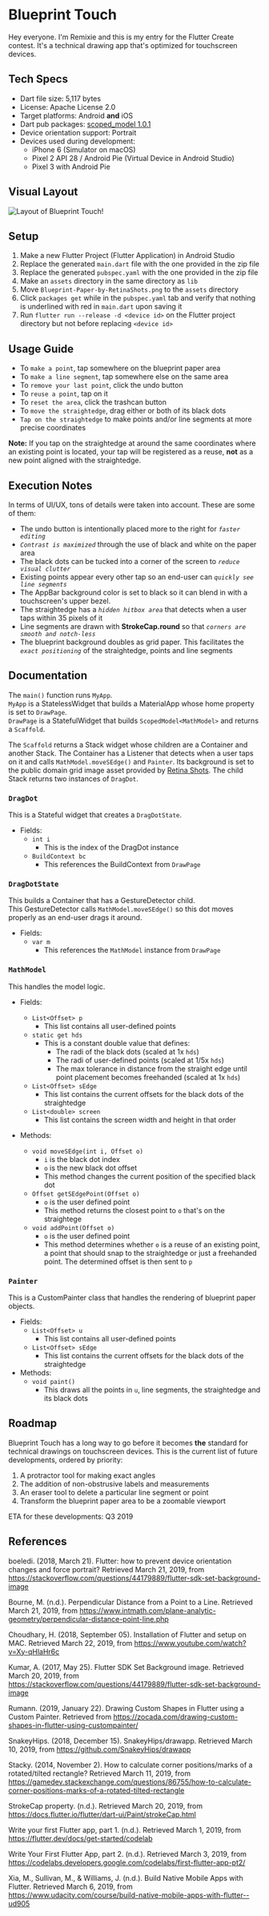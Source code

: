# Blueprint Touch

Hey everyone. I'm Remixie and this is my entry for the Flutter Create contest. It's a technical drawing app that's optimized for touchscreen devices.


## Tech Specs
- Dart file size: 5,117 bytes
- License: Apache License 2.0
- Target platforms: Android **and** iOS
- Dart pub packages: [scoped_model 1.0.1](https://pub.dartlang.org/packages/scoped_model)
- Device orientation support: Portrait
- Devices used during development:
  - iPhone 6 (Simulator on macOS)
  - Pixel 2 API 28 / Android Pie (Virtual Device in Android Studio)
  - Pixel 3 with Android Pie


## Visual Layout
![Layout of Blueprint Touch!](layout.png)


## Setup
1. Make a new Flutter Project (Flutter Application) in Android Studio
2. Replace the generated `main.dart` file with the one provided in the zip file
3. Replace the generated `pubspec.yaml` with the one provided in the zip file
4. Make an `assets` directory in the same directory as `lib`
5. Move `Blueprint-Paper-by-RetinaShots.png` to the `assets` directory
6. Click `packages get` while in the `pubspec.yaml` tab and verify that nothing is underlined with red in `main.dart` upon saving it
7. Run `flutter run --release -d <device id>` on the Flutter project directory but not before replacing `<device id>`


## Usage Guide

- To `make a point`, tap somewhere on the blueprint paper area
- To `make a line segment`, tap somewhere else on the same area
- To `remove your last point`, click the undo button
- To `reuse a point`, tap on it
- To `reset the area`, click the trashcan button
- To `move the straightedge`, drag either or both of its black dots
- `Tap on the straightedge` to make points and/or line segments at more precise coordinates

**Note:** If you tap on the straightedge at around the same coordinates where an existing point is located, your tap will be registered as a reuse, **not** as a new point aligned with the straightedge.


## Execution Notes
In terms of UI/UX, tons of details were taken into account. These are some of them:
- The undo button is intentionally placed more to the right for *`faster editing`*
- *`Contrast is maximized`* through the use of black and white on the paper area
- The black dots can be tucked into a corner of the screen to *`reduce visual clutter`*
- Existing points appear every other tap so an end-user can *`quickly see line segments`*
- The AppBar background color is set to black so it can blend in with a touchscreen's upper bezel.
- The straightedge has a *`hidden hitbox area`* that detects when a user taps within 35 pixels of it
- Line segments are drawn with **StrokeCap.round** so that *`corners are smooth and notch-less`*
- The blueprint background doubles as grid paper. This facilitates the *`exact positioning`* of the straightedge, points and line segments


## Documentation
The `main()` function runs `MyApp`.  
`MyApp` is a StatelessWidget that builds a MaterialApp whose home property is set to `DrawPage`.  
`DrawPage` is a StatefulWidget that builds `ScopedModel<MathModel>` and returns a `Scaffold`.  


The `Scaffold` returns a Stack widget whose children are a Container and another Stack. The Container has a Listener that detects when a user taps on it and calls `MathModel.moveSEdge()` and `Painter`. Its background is set to the public domain grid image asset provided by [Retina Shots](http://ipad.retinashots.com/). The child Stack returns two instances of `DragDot`.

### `DragDot`
This is a Stateful widget that creates a `DragDotState`.
- Fields:
  - `int i`
    - This is the index of the DragDot instance
  - `BuildContext bc`
    - This references the BuildContext from `DrawPage`
  
### `DragDotState`
This builds a Container that has a GestureDetector child.  
This GestureDetector calls `MathModel.moveSEdge()` so this dot moves properly as an end-user drags it around.
- Fields:
  - `var m`
    - This references the `MathModel` instance from `DrawPage`
   
### `MathModel`
This handles the model logic.
- Fields:
  - `List<Offset> p`
    - This list contains all user-defined points
  - `static get hds`
    - This is a constant double value that defines:
      - The radi of the black dots (scaled at 1x `hds`)
      - The radi of user-defined points (scaled at 1/5x `hds`)
      - The max tolerance in distance from the straight edge until point placement becomes freehanded (scaled at 1x `hds`)
  - `List<Offset> sEdge`
    - This list contains the current offsets for the black dots of the straightedge
  - `List<double> screen`
    - This list contains the screen width and height in that order
  
- Methods:
  - `void moveSEdge(int i, Offset o)`
    - `i` is the black dot index
    - `o` is the new black dot offset
    - This method changes the current position of the specified black dot
  - `Offset getSEdgePoint(Offset o)`
    - `o` is the user defined point
    - This method returns the closest point to `o` that's on the straightege
  - `void addPoint(Offset o)`
    - `o` is the user defined point
    - This method determines whether `o` is a reuse of an existing point, a point that should snap to the straightedge or just a freehanded point. The determined offset is then sent to `p`

### `Painter`
This is a CustomPainter class that handles the rendering of blueprint paper objects.
- Fields:
  - `List<Offset> u`
    - This list contains all user-defined points
  - `List<Offset> sEdge`
    - This list contains the current offsets for the black dots of the straightedge
- Methods:
  - `void paint()`
    - This draws all the points in `u`, line segments, the straightedge and its black dots


## Roadmap
Blueprint Touch has a long way to go before it becomes **the** standard for technical drawings on touchscreen devices. This is the current list of future developments, ordered by priority:
1. A protractor tool for making exact angles
2. The addition of non-obstrusive labels and measurements
3. An eraser tool to delete a particular line segment or point
4. Transform the blueprint paper area to be a zoomable viewport

ETA for these developments: Q3 2019


## References

boeledi. (2018, March 21). Flutter: how to prevent device orientation changes and force portrait? Retrieved March 21, 2019, from https://stackoverflow.com/questions/44179889/flutter-sdk-set-background-image

Bourne, M. (n.d.). Perpendicular Distance from a Point to a Line. Retrieved March 21, 2019, from https://www.intmath.com/plane-analytic-geometry/perpendicular-distance-point-line.php

Choudhary, H. (2018, September 05). Installation of Flutter and setup on MAC. Retrieved March 22, 2019, from https://www.youtube.com/watch?v=Xy-qHlaHr6c

Kumar, A. (2017, May 25). Flutter SDK Set Background image. Retrieved March 20, 2019, from https://stackoverflow.com/questions/44179889/flutter-sdk-set-background-image

Rumann. (2019, January 22). Drawing Custom Shapes in Flutter using a Custom Painter. Retrieved from https://zocada.com/drawing-custom-shapes-in-flutter-using-custompainter/

SnakeyHips. (2018, December 15). SnakeyHips/drawapp. Retrieved March 10, 2019, from https://github.com/SnakeyHips/drawapp

Stacky. (2014, November 2). How to calculate corner positions/marks of a rotated/tilted rectangle? Retrieved March 11, 2019, from https://gamedev.stackexchange.com/questions/86755/how-to-calculate-corner-positions-marks-of-a-rotated-tilted-rectangle

StrokeCap property. (n.d.). Retrieved March 20, 2019, from https://docs.flutter.io/flutter/dart-ui/Paint/strokeCap.html

Write your first Flutter app, part 1. (n.d.). Retrieved March 1, 2019, from https://flutter.dev/docs/get-started/codelab 

Write Your First Flutter App, part 2. (n.d.). Retrieved March 3, 2019, from https://codelabs.developers.google.com/codelabs/first-flutter-app-pt2/

Xia, M., Sullivan, M., & Williams, J. (n.d.). Build Native Mobile Apps with Flutter. Retrieved March 6, 2019, from https://www.udacity.com/course/build-native-mobile-apps-with-flutter--ud905
